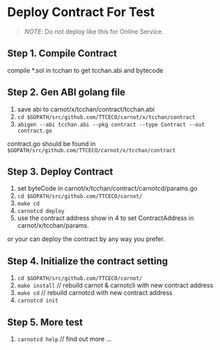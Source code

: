 # Deploy Contract For Test

> _*NOTE*_: Do not deploy like this for Online Service.

## Step 1. Compile Contract

compile *.sol in tcchan to get tcchan.abi and bytecode

## Step 2. Gen ABI golang file

1. save abi to carnot/x/tcchan/contract/tcchan.abi
2. ```cd $GOPATH/src/github.com/TTCECO/carnot/x/tcchan/contract```
3. ```abigen --abi tcchan.abi --pkg contract --type Contract --out contract.go```

contract.go should be found in ```$GOPATH/src/github.com/TTCECO/carnot/x/tcchan/contract```

## Step 3. Deploy Contract

1. set byteCode in carnot/x/tcchan/contract/carnotcd/params.go
2. ```cd $GOPATH/src/github.com/TTCECO/carnot/```
3. ```make cd```
4. ```carnotcd deploy```
5. use the contract address show in 4 to set ContractAddress in carnot/x/tcchan/params.

or your can deploy the contract by any way you prefer.

## Step 4. Initialize the contract setting

1. ```cd $GOPATH/src/github.com/TTCECO/carnot/```
2. ```make install```           // rebuild carnot & carnotcli with new contract address
3. ```make cd```                // rebuild carnotcd with new contract address
4. ```carnotcd init```

## Step 5. More test

1. ```carnotcd help```          // find out more ...



